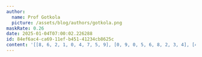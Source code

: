 ```yaml
---
author:
  name: Prof Gotkola
  picture: /assets/blog/authors/gotkola.png
maskRate: 0.26
date: 2025-01-04T07:00:02.226288
id: 84ef6ac4-ca69-11ef-b451-41234cb8625c
content: '[[8, 6, 2, 1, 0, 4, 7, 5, 9], [0, 9, 0, 5, 6, 8, 2, 3, 4], [4, 3, 5, 9, 2, 7, 0, 6, 8], [3, 7, 9, 4, 0, 1, 0, 0, 0], [6, 0, 1, 2, 8, 3, 0, 9, 0], [0, 0, 0, 7, 9, 6, 3, 4, 1], [0, 1, 6, 8, 7, 5, 4, 0, 3], [0, 5, 4, 0, 1, 0, 8, 7, 6], [7, 0, 3, 6, 0, 2, 9, 1, 5]]'
---
```

